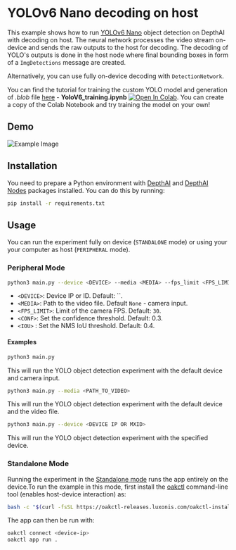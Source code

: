# YOLOv6 Nano decoding on host

This example shows how to run [YOLOv6 Nano](https://hub.luxonis.com/ai/models/face58c4-45ab-42a0-bafc-19f9fee8a034?view=page) object detection on DepthAI with decoding on host. The neural network processes the video stream on-device and sends the raw outputs to the host for decoding. The decoding of YOLO's outputs is done in the host node where final bounding boxes in form of a `ImgDetections` message are created.

Alternatively, you can use fully on-device decoding with `DetectionNetwork`.

You can find the tutorial for training the custom YOLO model and generation of *.blob* file [here](https://github.com/luxonis/depthai-ml-training/tree/main/training/others/object-detection) - **YoloV6_training.ipynb** [![Open In Colab](https://colab.research.google.com/assets/colab-badge.svg)](https://colab.research.google.com/github/luxonis/depthai-ml-training/blob/main/training/others/object-detection/YoloV6_training.ipynb). You can create a copy of the Colab Notebook and try training the model on your own!

## Demo

![Example Image](https://user-images.githubusercontent.com/56075061/145186805-38e3115d-94fa-4850-9ec4-c34f90c05d30.gif)

## Installation

You need to prepare a Python environment with [DepthAI](https://pypi.org/project/depthai/) and [DepthAI Nodes](https://pypi.org/project/depthai-nodes/) packages installed. You can do this by running:

```bash
pip install -r requirements.txt
```

## Usage

You can run the experiment fully on device (`STANDALONE` mode) or using your your computer as host (`PERIPHERAL` mode).

### Peripheral Mode

```bash
python3 main.py --device <DEVICE> --media <MEDIA> --fps_limit <FPS_LIMIT> -conf <CONF> -iou <IOU>
```

- `<DEVICE>`: Device IP or ID. Default: \`\`.
- `<MEDIA>`: Path to the video file. Default `None` - camera input.
- `<FPS_LIMIT>`: Limit of the camera FPS. Default: `30`.
- `<CONF>`: Set the confidence threshold. Default: 0.3.
- `<IOU>` : Set the NMS IoU threshold. Default: 0.4.

#### Examples

```bash
python3 main.py
```

This will run the YOLO object detection experiment with the default device and camera input.

```bash
python3 main.py --media <PATH_TO_VIDEO>
```

This will run the YOLO object detection experiment with the default device and the video file.

```bash
python3 main.py --device <DEVICE IP OR MXID>
```

This will run the YOLO object detection experiment with the specified device.

### Standalone Mode

Running the experiment in the [Standalone mode](https://rvc4.docs.luxonis.com/software/depthai/standalone/) runs the app entirely on the device.To run the example in this mode, first install the [oakctl](https://rvc4.docs.luxonis.com/software/tools/oakctl/) command-line tool (enables host-device interaction) as:

```bash
bash -c "$(curl -fsSL https://oakctl-releases.luxonis.com/oakctl-installer.sh)"
```

The app can then be run with:

```bash
oakctl connect <device-ip>
oakctl app run .
```
